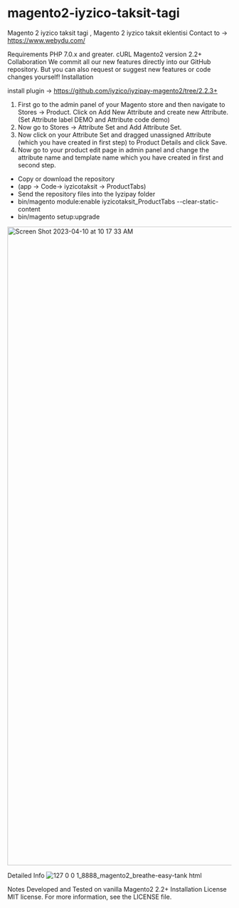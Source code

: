 # magento2-iyzico-taksit-tagi
Magento 2 iyzico taksit tagi , Magento 2 iyzico taksit eklentisi
Contact to -> https://www.webydu.com/ 

Requirements
PHP 7.0.x and greater.
cURL
Magento2 version 2.2+
Collaboration
We commit all our new features directly into our GitHub repository. But you can also request or suggest new features or code changes yourself!
Installation

install plugin -> https://github.com/iyzico/iyzipay-magento2/tree/2.2.3+ 
1. First go to the admin panel of your Magento store and then navigate to Stores -> Product. Click on Add New Attribute and create new Attribute. (Set Attribute label DEMO and Attribute code demo)
2. Now go to Stores -> Attribute Set and Add Attribute Set.
3. Now click on your Attribute Set and dragged unassigned Attribute (which you have created in first step) to Product Details and click Save.
4. Now go to your product edit page in admin panel and change the attribute name and template name which you have created in first and second step.
* Copy or download the repository
*  (app -> Code-> iyzicotaksit -> ProductTabs)
* Send the repository files into the Iyzipay folder
* bin/magento module:enable iyzicotaksit_ProductTabs --clear-static-content
* bin/magento setup:upgrade
<img width="1435" alt="Screen Shot 2023-04-10 at 10 17 33 AM" src="https://user-images.githubusercontent.com/101548542/230848718-d98dbc24-dda1-4381-a01d-3347d9f4685d.png">


Detailed Info
![127 0 0 1_8888_magento2_breathe-easy-tank html](https://user-images.githubusercontent.com/101548542/230848424-5de31f27-4732-47f4-8935-90ba958ee98c.png)


Notes
Developed and Tested on vanilla Magento2 2.2+ Installation
License
MIT license. For more information, see the LICENSE file.
